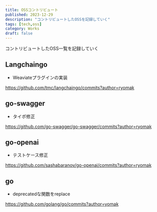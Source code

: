 ```yaml
---
title: OSSコントリビュート
published: 2023-12-29
description: "コントリビュートしたOSSを記録していく"
tags: [tech,oss]
category: Works
draft: false
---
```


コントリビュートしたOSS一覧を記録していく  

## Langchaingo
- Weaviateプラグインの実装  

https://github.com/tmc/langchaingo/commits?author=ryomak

## go-swagger
- タイポ修正  

https://github.com/go-swagger/go-swagger/commits?author=ryomak

## go-openai
- テストケース修正  

https://github.com/sashabaranov/go-openai/commits?author=ryomak

## go
- deprecatedな関数をreplace  

https://github.com/golang/go/commits?author=yomak
